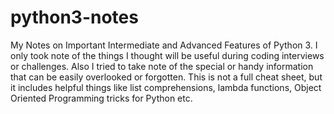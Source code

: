 # python3-notes

My Notes on Important Intermediate and Advanced Features of Python 3. I only took note of the things I thought will be useful during coding interviews or challenges. Also I tried to take note of the special or handy information that can be easily overlooked or forgotten. This is not a full cheat sheet, but it includes helpful things like list comprehensions, lambda functions, Object Oriented Programming tricks for Python etc.
